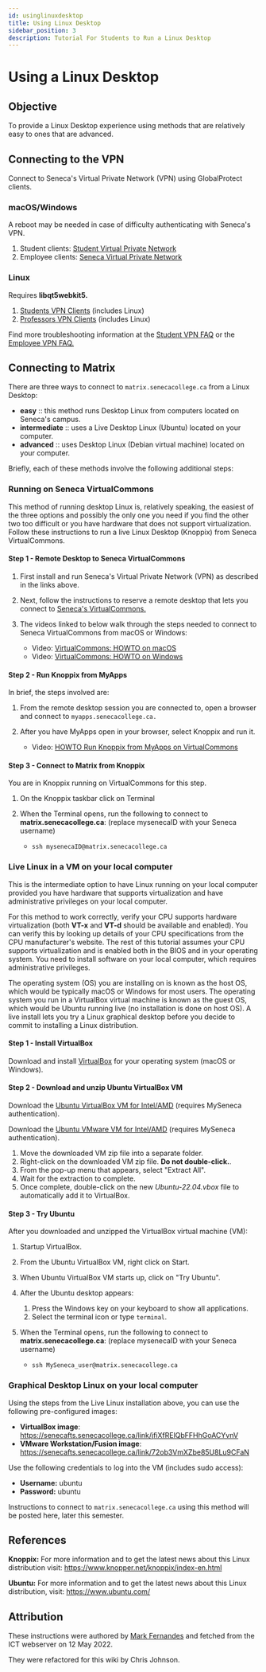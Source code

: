 ```yaml
---
id: usinglinuxdesktop
title: Using Linux Desktop
sidebar_position: 3
description: Tutorial For Students to Run a Linux Desktop
---
```


# Using a Linux Desktop

## Objective

To provide a Linux Desktop experience using methods that are relatively easy to ones that are advanced.

## Connecting to the VPN

Connect to Seneca's Virtual Private Network (VPN) using GlobalProtect clients.

### macOS/Windows

A reboot may be needed in case of difficulty authenticating with Seneca's VPN.

  1. Student clients: [Student Virtual Private Network](https://students.senecacollege.ca/spaces/186/it-services/wiki/view/1024/vpn)
  2. Employee clients: [Seneca Virtual Private Network](https://employees.senecacollege.ca/spaces/77/it-services/wiki/view/3723/employee-vpn)

### Linux

Requires **libqt5webkit5.**

  1. [Students VPN Clients](https://students.senecacollege.ca/spaces/186/it-services/wiki/view/1027/vpn-clients) (includes Linux)
  2. [Professors VPN Clients](https://employees.senecacollege.ca/spaces/77/it-services/wiki/view/7296/vpn-clients) (includes Linux)

Find more troubleshooting information at the [Student VPN FAQ](https://students.senecacollege.ca/spaces/186/it-services/forums/1166/vpn-frequently-asked-questions) or the [Employee VPN FAQ.](https://employees.senecacollege.ca/spaces/77/it-services/forums/1961/vpn-frequently-asked-questions)

## Connecting to Matrix

There are three ways to connect to `matrix.senecacollege.ca` from a Linux Desktop:

  - **easy** :: this method runs Desktop Linux from computers located on Seneca's campus.
  - **intermediate** :: uses a Live Desktop Linux (Ubuntu) located on your computer.
  - **advanced** :: uses Desktop Linux (Debian virtual machine) located on your computer.

Briefly, each of these methods involve the following additional steps:

### Running on Seneca VirtualCommons

This method of running desktop Linux is, relatively speaking, the easiest of the three options and possibly the only one you need if you find the other two too difficult or you have hardware that does not support virtualization. Follow these instructions to run a live Linux Desktop (Knoppix) from Seneca VirtualCommons.

#### Step 1 - Remote Desktop to Seneca VirtualCommons

  1. First install and run Seneca's Virtual Private Network (VPN) as described in the links above.
  2. Next, follow the instructions to reserve a remote desktop that lets you connect to [Seneca's VirtualCommons.](https://students.senecacollege.ca/spaces/186/it-services/wiki/view/1023/virtual-commons)
  3. The videos linked to below walk through the steps needed to connect to Seneca VirtualCommons from macOS or Windows:

      - Video: [VirtualCommons: HOWTO on macOS](https://youtu.be/m19gVTZYtC4)
      - Video: [VirtualCommons: HOWTO on Windows](https://youtu.be/Nj455y-3G7s)

#### Step 2 - Run Knoppix from MyApps

In brief, the steps involved are:

  1. From the remote desktop session you are connected to, open a browser and connect to `myapps.senecacollege.ca.`
  2. After you have MyApps open in your browser, select Knoppix and run it.
  
      - Video: [HOWTO Run Knoppix from MyApps on VirtualCommons](https://web.microsoftstream.com/video/a6021189-be6e-4918-b279-be87d8f777ae)

#### Step 3 - Connect to Matrix from Knoppix

You are in Knoppix running on VirtualCommons for this step.

  1. On the Knoppix taskbar click on Terminal
  2. When the Terminal opens, run the following to connect to **matrix.senecacollege.ca**: (replace mysenecaID with your Seneca username)
  
      - `ssh mysenecaID@matrix.senecacollege.ca`

### Live Linux in a VM on your local computer

This is the intermediate option to have Linux running on your local computer provided you have hardware that supports virtualization and have administrative privileges on your local computer.

For this method to work correctly, verify your CPU supports hardware virtualization (both **VT-x** and **VT-d** should be available and enabled). You can verify this by looking up details of your CPU specifications from the CPU manufacturer's website. The rest of this tutorial assumes your CPU supports virtualization and is enabled both in the BIOS and in your operating system. You need to install software on your local computer, which requires administrative privileges.

The operating system (OS) you are installing on is known as the host OS, which would be typically macOS or Windows for most users. The operating system you run in a VirtualBox virtual machine is known as the guest OS, which would be Ubuntu running live (no installation is done on host OS). A live install lets you try a Linux graphical desktop before you decide to commit to installing a Linux distribution.

#### Step 1 - Install VirtualBox

Download and install [VirtualBox](https://www.virtualbox.org/wiki/Downloads) for your operating system (macOS or Windows).

#### Step 2 - Download and unzip Ubuntu VirtualBox VM

Download the [Ubuntu VirtualBox VM for Intel/AMD](https://senecafts.senecacollege.ca/link/to4Ztj33rphUlHFGsgGETf) (requires MySeneca authentication).

Download the [Ubuntu VMware VM for Intel/AMD](https://senecafts.senecacollege.ca/link/exmCHYEOdASPqZu8SpXDxf) (requires MySeneca authentication).

  1. Move the downloaded VM zip file into a separate folder.
  2. Right-click on the downloaded VM zip file. **Do not double-click.**. 
  3. From the pop-up menu that appears, select "Extract All".
  4. Wait for the extraction to complete.
  5. Once complete, double-click on the new _Ubuntu-22.04.vbox_ file to automatically add it to VirtualBox.

#### Step 3 - Try Ubuntu

After you downloaded and unzipped the VirtualBox virtual machine (VM):

  1. Startup VirtualBox.
  2. From the Ubuntu VirtualBox VM, right click on Start.
  3. When Ubuntu VirtualBox VM starts up, click on "Try Ubuntu".
  4. After the Ubuntu desktop appears:
    
      1. Press the Windows key on your keyboard to show all applications.
      2. Select the terminal icon or type `terminal`.

  5. When the Terminal opens, run the following to connect to **matrix.senecacollege.ca**: (replace mysenecaID with your Seneca username)

      - `ssh MySeneca_user@matrix.senecacollege.ca`

### Graphical Desktop Linux on your local computer

Using the steps from the Live Linux installation above, you can use the following pre-configured images:

  - **VirtualBox image**: https://senecafts.senecacollege.ca/link/jfiXfRElQbFFHhGoACYvnV
  - **VMware Workstation/Fusion image**: https://senecafts.senecacollege.ca/link/72ob3VmXZbe85U8Lu9CFaN

Use the following credentials to log into the VM (includes sudo access):

  - **Username:** ubuntu
  - **Password:** ubuntu

Instructions to connect to `matrix.senecacollege.ca` using this method will be posted here, later this semester.

## References

**Knoppix:** For more information and to get the latest news about this Linux distribution visit: https://www.knopper.net/knoppix/index-en.html

**Ubuntu:** For more information and to get the latest news about this Linux distribution, visit: https://www.ubuntu.com/

## Attribution

These instructions were authored by [Mark Fernandes](mailto:mark.fernandes@senecacollege.ca) and fetched from the ICT webserver on 12 May 2022.

They were refactored for this wiki by Chris Johnson.
